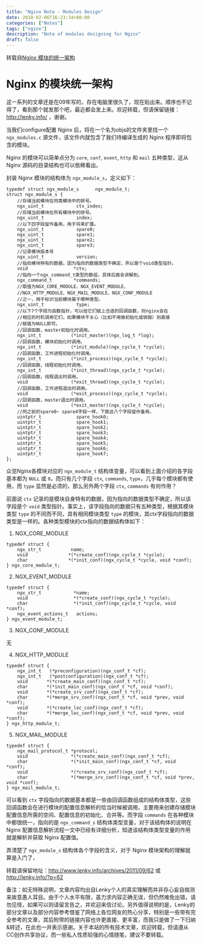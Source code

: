 ```yaml
---
title: "Nginx Note - Modules Design"
date: 2018-02-06T16:23:34+08:00
categories: ["Notes"]
tags: ["nginx"]
description: "Note of modules designing for Nginx"
draft: false
---
```


转载自[Nginx 模块的统一架构](http://www.lenky.info/archives/2011/09/62)

# Nginx 的模块统一架构

这一系列的文章还是在09年写的，存在电脑里很久了，现在贴出来。顺序也不记得了，看到那个就发那个吧，最近都会发上来。欢迎转载，但请保留链接：http://lenky.info/ ，谢谢。

当我们configure配置 Nginx 后，将在一个名为objs的文件夹里找一个 `ngx_modules.c` 源文件，该文件内就包含了我们待编译生成的 Nginx 程序即将包含的模块。

Nginx 的模块可以简单点分为 `core`, `conf`, `event`, `http` 和 `mail` 五种类型，这从 Nginx 源码的目录结构也可以依稀看出。

封装 Nginx 模块的结构体为 `ngx_module_s`，定义如下：

```
typedef struct ngx_module_s      ngx_module_t;
struct ngx_module_s {
    //存储当前模块在同类模块中的排号。
    ngx_uint_t            ctx_index;
    //存储当前模块在所有模块中的排号。
    ngx_uint_t            index;
    //以下四字段留作备用，用于将来扩展。
    ngx_uint_t            spare0;
    ngx_uint_t            spare1;
    ngx_uint_t            spare2;
    ngx_uint_t            spare3;
    //记录模块版本号
    ngx_uint_t            version;
    //指向模块特有的数据，因为指向的数据类型不确定，所以是个void类型指针。
    void                 *ctx;
    //指向一个ngx_command_t类型的数组，具体后面会讲解到。
    ngx_command_t        *commands;
    //取值为NGX_CORE_MODULE、NGX_EVENT_MODULE、
    //NGX_HTTP_MODULE、NGX_MAIL_MODULE、NGX_CONF_MODULE
    //之一，用于标识当前模块属于哪种类型。
    ngx_uint_t            type;
    //以下7个字段为函数指针，可以给它们赋上合适的回调函数，则nginx会在
    //相应的时机调用它们，如果模块不关心（比如不用做初始化或销毁）则直接
    //赋值为NULL即可。
    //回调函数，master初始化时调用。
    ngx_int_t           (*init_master)(ngx_log_t *log);
    //回调函数，模块初始化时调用。
    ngx_int_t           (*init_module)(ngx_cycle_t *cycle);
    //回调函数，工作进程初始化时调用。
    ngx_int_t           (*init_process)(ngx_cycle_t *cycle);
    //回调函数，线程初始化时调用。
    ngx_int_t           (*init_thread)(ngx_cycle_t *cycle);
    //回调函数，线程退出时调用。
    void                (*exit_thread)(ngx_cycle_t *cycle);
    //回调函数，工作进程退出时调用。
    void                (*exit_process)(ngx_cycle_t *cycle);
    //回调函数，master退出时调用。
    void                (*exit_master)(ngx_cycle_t *cycle);
    //同之前的spare0~ spare4字段一样，下面这八个字段留作备用。
    uintptr_t             spare_hook0;
    uintptr_t             spare_hook1;
    uintptr_t             spare_hook2;
    uintptr_t             spare_hook3;
    uintptr_t             spare_hook4;
    uintptr_t             spare_hook5;
    uintptr_t             spare_hook6;
    uintptr_t             spare_hook7;
};
```

众览Nginx各模块对应的 `ngx_module_t`
结构体变量，可以看到上面介绍的各字段基本都为 `NULL` 或 `0`，而只有几个字段
`ctx`, `commands`, `type`，几乎每个模块都有使用，而 `type`
显然是必须的，那么另外两个字段 `ctx`, `commands` 有何作用？

前面说 `ctx`
记录的是模块自身特有的数据，因为指向的数据类型不确定，所以该字段是个 `void`
类型指针。事实上，该字段指向的数据只有五种类型，根据其模块类型 `type`
的不同而不同，具有相同模块类型 `type`
的模块，其ctx字段指向的数据类型是一样的。各种类型模块的ctx指向的数据结构体如下：

1. NGX_CORE_MODULE

```
typedef struct {
    ngx_str_t           name;
    void               *(*create_conf)(ngx_cycle_t *cycle);
    char               *(*init_conf)(ngx_cycle_t *cycle, void *conf);
} ngx_core_module_t;
```

2. NGX_EVENT_MODULE

```
typedef struct {
    ngx_str_t            *name;
    void                 *(*create_conf)(ngx_cycle_t *cycle);
    char                 *(*init_conf)(ngx_cycle_t *cycle, void *conf);
    ngx_event_actions_t   actions;
} ngx_event_module_t;
```

3. NGX_CONF_MODULE

无

4. NGX_HTTP_MODULE

```
typedef struct {
    ngx_int_t   (*preconfiguration)(ngx_conf_t *cf);
    ngx_int_t   (*postconfiguration)(ngx_conf_t *cf);
    void       *(*create_main_conf)(ngx_conf_t *cf);
    char       *(*init_main_conf)(ngx_conf_t *cf, void *conf);
    void       *(*create_srv_conf)(ngx_conf_t *cf);
    char       *(*merge_srv_conf)(ngx_conf_t *cf, void *prev, void *conf);
    void       *(*create_loc_conf)(ngx_conf_t *cf);
    char       *(*merge_loc_conf)(ngx_conf_t *cf, void *prev, void *conf);
} ngx_http_module_t;
```

5. NGX_MAIL_MODULE

```
typedef struct {
    ngx_mail_protocol_t *protocol;
    void                *(*create_main_conf)(ngx_conf_t *cf);
    char                *(*init_main_conf)(ngx_conf_t *cf, void *conf);
    void                *(*create_srv_conf)(ngx_conf_t *cf);
    char                *(*merge_srv_conf)(ngx_conf_t *cf, void *prev, void *conf);
} ngx_mail_module_t;
```

可以看到 `ctx`
字段指向的数据基本都是一些由回调函数组成的结构体类型，这些回调函数会在进行模块的配置信息解析的恰当时候被调用，主要用来创建存储模块配置信息所需的空间、配置信息的初始化、合并等。而字段
`commands` 在各种模块中都很统一，指向的是 `ngx_command_s`
结构体类型变量，对于该结构体的说明在 Nginx 配置信息解析流程一文中已经有详细分析，知道该结构体类型变量的作用就是解析并获取 Nginx 配置值。

弄清楚了 `ngx_module_s` 结构体各个字段的含义，对于 Nginx 模块架构的理解就算是入门了，

转载请保留地址：http://www.lenky.info/archives/2011/09/62 或 http://lenky.info/?p=62

备注：如无特殊说明，文章内容均出自Lenky个人的真实理解而并非存心妄自揣测来故意愚人耳目。由于个人水平有限，虽力求内容正确无误，但仍然难免出错，请勿见怪，如果可以则请留言告之，并欢迎来信讨论。另外值得说明的是，Lenky的部分文章以及部分内容参考借鉴了网络上各位网友的热心分享，特别是一些带有完全参考的文章，其后附带的链接内容也许更直接、更丰富，而我只是做了一下归纳&转述，在此也一并表示感谢。关于本站的所有技术文章，欢迎转载，但请遵从CC创作共享协议，而一些私人性质较强的心情随笔，建议不要转载。
